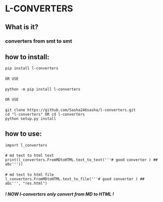 # L-CONVERTERS
## What is it?
### converters from smt to smt
## how to install:
    pip install l-converters
####
    OR USE
####
    python -m pip install l-converters
####
    OR USE
####
    git clone https://github.com/Sasha246sasha/l-converters.git
    cd "l-converters" OR cd l-converters
    python setup.py install
## how to use:
    import l_converters
####
    # md text to html text
    print(l_converters.FromMDtoHTML.text_to_text('''# good converter ) ## abc'''))
####
    # md text to html file
    l_converters.FromMDtoHTML.text_to_file('''# good converter ) ## abc''', "res.html")
#### _**! NOW l-converters only convert from MD to HTML !**_